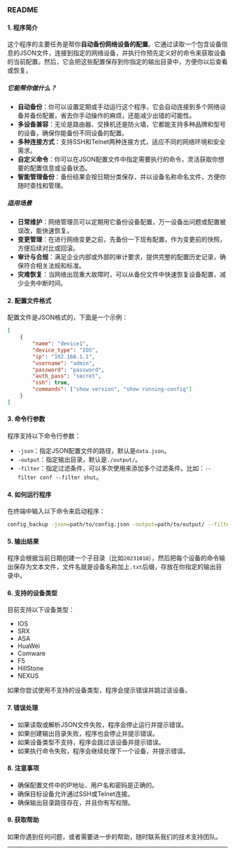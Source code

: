 ### README

#### 1. 程序简介
这个程序的主要任务是帮你**自动备份网络设备的配置**。它通过读取一个包含设备信息的JSON文件，连接到指定的网络设备，并执行你预先定义好的命令来获取设备的当前配置。然后，它会把这些配置保存到你指定的输出目录中，方便你以后查看或恢复。

##### 它能帮你做什么？
- **自动备份**：你可以设置定期或手动运行这个程序，它会自动连接到多个网络设备并备份配置，省去你手动操作的麻烦，还能减少出错的可能性。
- **多设备兼容**：无论是路由器、交换机还是防火墙，它都能支持多种品牌和型号的设备，确保你能备份不同设备的配置。
- **多种连接方式**：支持SSH和Telnet两种连接方式，适应不同的网络环境和安全需求。
- **自定义命令**：你可以在JSON配置文件中指定需要执行的命令，灵活获取你想要的配置信息或设备状态。
- **智能管理备份**：备份结果会按日期分类保存，并以设备名称命名文件，方便你随时查找和管理。

##### 适用场景
- **日常维护**：网络管理员可以定期用它备份设备配置，万一设备出问题或配置被误改，能快速恢复。
- **变更管理**：在进行网络变更之前，先备份一下现有配置，作为变更前的快照，方便后续对比或回滚。
- **审计与合规**：满足企业内部或外部的审计要求，提供完整的配置历史记录，确保符合相关法规和标准。
- **灾难恢复**：当网络出现重大故障时，可以从备份文件中快速恢复设备配置，减少业务中断时间。

#### 2. 配置文件格式
配置文件是JSON格式的，下面是一个示例：

```json
[
    {
        "name": "device1",
        "device_type": "IOS",
        "ip": "192.168.1.1",
        "username": "admin",
        "password": "password",
        "auth_pass": "secret",
        "ssh": true,
        "commands": ["show version", "show running-config"]
    }
]
```

#### 3. 命令行参数
程序支持以下命令行参数：
- `-json`：指定JSON配置文件的路径，默认是`data.json`。
- `-output`：指定输出目录，默认是`./output/`。
- `-filter`：指定过滤条件，可以多次使用来添加多个过滤条件。比如：`--filter conf --filter shut`。

#### 4. 如何运行程序
在终端中输入以下命令来启动程序：

```bash
config_backup -json=path/to/config.json -output=path/to/output/ --filter conf --filter shut
```

#### 5. 输出结果
程序会根据当前日期创建一个子目录（比如`20231010`），然后把每个设备的命令输出保存为文本文件，文件名就是设备名称加上`.txt`后缀，存放在你指定的输出目录中。

#### 6. 支持的设备类型
目前支持以下设备类型：
- IOS
- SRX
- ASA
- HuaWei
- Comware
- F5
- HillStone
- NEXUS

如果你尝试使用不支持的设备类型，程序会提示错误并跳过该设备。

#### 7. 错误处理
- 如果读取或解析JSON文件失败，程序会停止运行并提示错误。
- 如果创建输出目录失败，程序也会停止并提示错误。
- 如果设备类型不支持，程序会跳过该设备并提示错误。
- 如果执行命令失败，程序会继续处理下一个设备，并提示错误。

#### 8. 注意事项
- 确保配置文件中的IP地址、用户名和密码是正确的。
- 确保目标设备允许通过SSH或Telnet连接。
- 确保输出目录路径存在，并且你有写权限。

#### 9. 获取帮助
如果你遇到任何问题，或者需要进一步的帮助，随时联系我们的技术支持团队。

---